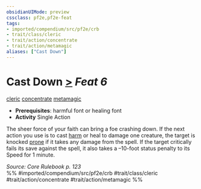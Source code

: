 ```yaml
---
obsidianUIMode: preview
cssclass: pf2e,pf2e-feat
tags:
- imported/compendium/src/pf2e/crb
- trait/class/cleric
- trait/action/concentrate
- trait/action/metamagic
aliases: ["Cast Down"]
---
```

# Cast Down  [>](chapter-9-playing-the-game.md#Actions "Single Action") *Feat 6*  
[cleric](rules/traits/cleric.md)  [concentrate](concentrate.md)  [metamagic](metamagic.md)  

- **Prerequisites**: harmful font or healing font
- **Activity** Single Action

The sheer force of your faith can bring a foe crashing down. If the next action you use is to cast [harm](../spells/harm.md) or heal to damage one creature, the target is knocked [prone](conditions.md#Prone) if it takes any damage from the spell. If the target critically fails its save against the spell, it also takes a –10-foot status penalty to its Speed for 1 minute.

*Source: Core Rulebook p. 123*  
%% #imported/compendium/src/pf2e/crb #trait/class/cleric #trait/action/concentrate #trait/action/metamagic %%